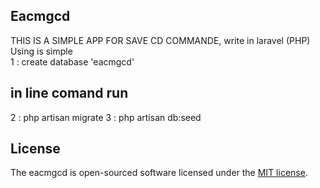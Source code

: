 ## Eacmgcd

THIS IS A SIMPLE APP FOR SAVE CD COMMANDE, write in laravel (PHP)
Using is simple  
 1 : create database 'eacmgcd'
 ##   in line comand run
 2 : php artisan migrate
 3 : php artisan db:seed

## License

The eacmgcd is open-sourced software licensed under the [MIT license](http://opensource.org/licenses/MIT).

